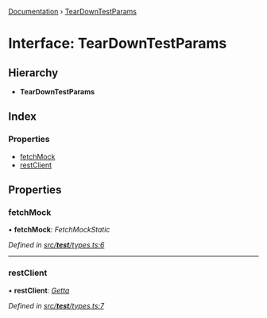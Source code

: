 [Documentation](../README.md) › [TearDownTestParams](teardowntestparams.md)

# Interface: TearDownTestParams

## Hierarchy

* **TearDownTestParams**

## Index

### Properties

* [fetchMock](teardowntestparams.md#fetchmock)
* [restClient](teardowntestparams.md#restclient)

## Properties

###  fetchMock

• **fetchMock**: *FetchMockStatic*

*Defined in [src/__test__/types.ts:6](https://github.com/dylanaubrey/getta/blob/9fb69dd/src/__test__/types.ts#L6)*

___

###  restClient

• **restClient**: *[Getta](../classes/getta.md)*

*Defined in [src/__test__/types.ts:7](https://github.com/dylanaubrey/getta/blob/9fb69dd/src/__test__/types.ts#L7)*
